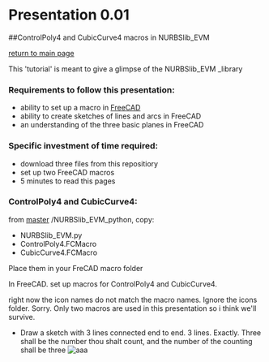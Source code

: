 
# Presentation 0.01
##ControlPoly4 and CubicCurve4 macros in NURBSlib_EVM

[return to main page](http://edwardvmills.github.io/NURBSlib_EVM/)

This 'tutorial' is meant to give a glimpse of the NURBSlib_EVM _library

### Requirements to follow this presentation:
* ability to set up a macro in [FreeCAD](http://www.freecadweb.org/)
* ability to create sketches of lines and arcs in FreeCAD
* an understanding of the three basic planes in FreeCAD

### Specific investment of time required:
* download three files from this repositiory
* set up two FreeCAD macros
* 5 minutes to read this pages


### ControlPoly4 and CubicCurve4:
from [master](https://github.com/edwardvmills/NURBSlib_EVM) /NURBSlib_EVM_python, copy:
* NURBSlib_EVM.py
* ControlPoly4.FCMacro
* CubicCurve4.FCMacro

Place them in your FreCAD macro folder

In FreeCAD. set up macros for ControlPoly4 and CubicCurve4.

right now the icon names do not match the macro names. Ignore the icons folder. Sorry. Only two macros are used in this presentation so i think we'll survive.

* Draw a sketch with 3 lines connected end to end. 3 lines. Exactly. Three shall be the number thou shalt count, and the number of the counting shall be three
![aaa](https://github.com/edwardvmills/NURBSlib_EVM/blob/master/Tutorial%20Models/ControlPoly4%20and%20CubicCurve4/_01%20A%20sketch%20of%20three%20lines%20connected%20end%20to%20end.png?raw=true)
